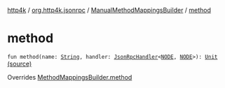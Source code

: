 [http4k](../../index.md) / [org.http4k.jsonrpc](../index.md) / [ManualMethodMappingsBuilder](index.md) / [method](./method.md)

# method

`fun method(name: `[`String`](https://kotlinlang.org/api/latest/jvm/stdlib/kotlin/-string/index.html)`, handler: `[`JsonRpcHandler`](../-json-rpc-handler.md)`<`[`NODE`](index.md#NODE)`, `[`NODE`](index.md#NODE)`>): `[`Unit`](https://kotlinlang.org/api/latest/jvm/stdlib/kotlin/-unit/index.html) [(source)](https://github.com/http4k/http4k/blob/master/http4k-jsonrpc/src/main/kotlin/org/http4k/jsonrpc/MethodMappingsBuilder.kt#L16)

Overrides [MethodMappingsBuilder.method](../-method-mappings-builder/method.md)

